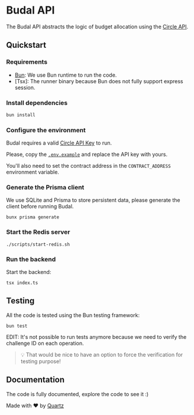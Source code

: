 # Budal API

The Budal API abstracts the logic of budget allocation using the [Circle API](https://developers.circle.com/).

## Quickstart

### Requirements

- [Bun](https://bun.sh/): We use Bun runtime to run the code.
- [Tsx]: The runner binary because Bun does not fully support express session. 

### Install dependencies

```bash
bun install
```

### Configure the environment

Budal requires a valid [Circle API Key](https://developers.circle.com/w3s/docs/circle-developer-account) to run.

Please, copy the [`.env.example`](./.env.example) and replace the API key with yours.

You'll also need to set the contract address in the `CONTRACT_ADDRESS` environment variable.

### Generate the Prisma client

We use SQLite and Prisma to store persistent data, please generate the client before running Budal.

```shell
bunx prisma generate
```

### Start the Redis server

```
./scripts/start-redis.sh
```

### Run the backend

Start the backend:

```shell
tsx index.ts
```

## Testing

All the code is tested using the Bun testing framework:

```shell
bun test
```

EDIT: It's not possible to run tests anymore because we need to verify the challenge ID on each operation.

> 💡 That would be nice to have an option to force the verification for testing purpose!

## Documentation

The code is fully documented, explore the code to see it :)

Made with ❤️ by [Quartz](https://www.quartz.technology/)